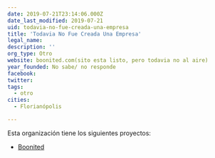 ```yaml
---
date: 2019-07-21T23:14:06.000Z
date_last_modified: 2019-07-21
uid: todavia-no-fue-creada-una-empresa
title: 'Todavia No Fue Creada Una Empresa'
legal_name: 
description: ''
org_type: Otro
website: boonited.com(sito esta listo, pero todavia no al aire)
year_founded: No sabe/ no responde
facebook: 
twitter: 
tags:
  - otro
cities: 
  - Florianópolis

---
```


Esta organización tiene los siguientes proyectos:

- [Boonited](/proyectos/boonited)
